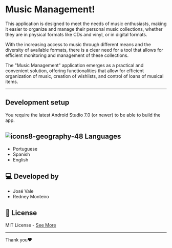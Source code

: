 # Music Management!

This application is designed to meet the needs of music enthusiasts, making it easier to organize and manage their personal music collections, whether they are in physical formats like CDs and vinyl, or in digital formats.

With the increasing access to music through different means and the diversity of available formats, there is a clear need for a tool that allows for efficient monitoring and management of these collections.

The "Music Management" application emerges as a practical and convenient solution, offering functionalities that allow for efficient organization of music, creation of wishlists, and control of loans of musical items.

---

## Development setup
You require the latest Android Studio 7.0 (or newer) to be able to build the app.

## ![icons8-geography-48](https://user-images.githubusercontent.com/79022289/168772772-875d6d91-36d9-4ad4-8b4e-e14e2a83d3e9.png) Languages
- Portuguese
- Spanish
- English

## 💻 Developed by
- José Vale
- Redney Monteiro

## 📑 License
MIT License - [See More](https://en.wikipedia.org/wiki/MIT_License)

---

Thank you♥️

